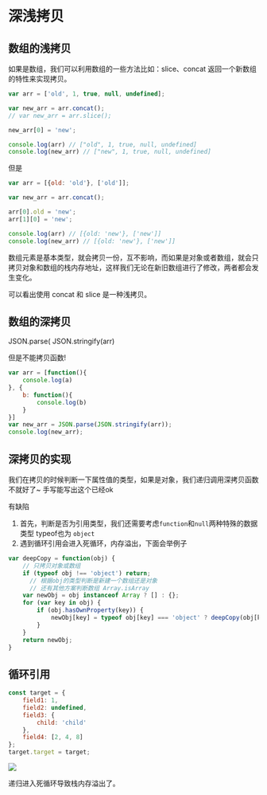 # 深浅拷贝

数组的浅拷贝
---
如果是数组，我们可以利用数组的一些方法比如：slice、concat 返回一个新数组的特性来实现拷贝。


```js
var arr = ['old', 1, true, null, undefined];

var new_arr = arr.concat();
// var new_arr = arr.slice();

new_arr[0] = 'new';

console.log(arr) // ["old", 1, true, null, undefined]
console.log(new_arr) // ["new", 1, true, null, undefined]
```

但是
```js
var arr = [{old: 'old'}, ['old']];

var new_arr = arr.concat();

arr[0].old = 'new';
arr[1][0] = 'new';

console.log(arr) // [{old: 'new'}, ['new']]
console.log(new_arr) // [{old: 'new'}, ['new']]
```
数组元素是基本类型，就会拷贝一份，互不影响，而如果是对象或者数组，就会只拷贝对象和数组的栈内存地址，这样我们无论在新旧数组进行了修改，两者都会发生变化。

可以看出使用 concat 和 slice 是一种浅拷贝。


数组的深拷贝
---
JSON.parse( JSON.stringify(arr)

但是不能拷贝函数!
```js
var arr = [function(){
    console.log(a)
}, {
    b: function(){
        console.log(b)
    }
}]
var new_arr = JSON.parse(JSON.stringify(arr));
console.log(new_arr);
```


深拷贝的实现
---
我们在拷贝的时候判断一下属性值的类型，如果是对象，我们递归调用深拷贝函数不就好了~ 手写能写出这个已经ok

有缺陷
1. 首先，判断是否为引用类型，我们还需要考虑`function`和`null`两种特殊的数据类型 typeof也为 `object`
2. 遇到循环引用会进入死循环，内存溢出，下面会举例子
```js
var deepCopy = function(obj) {
    // 只拷贝对象或数组
    if (typeof obj !== 'object') return;
      // 根据obj的类型判断是新建一个数组还是对象
      // 还有其他方案判断数组 Array.isArray 
    var newObj = obj instanceof Array ? [] : {};
    for (var key in obj) {
        if (obj.hasOwnProperty(key)) {
            newObj[key] = typeof obj[key] === 'object' ? deepCopy(obj[key]) : obj[key];
        }
    }
    return newObj;
}
```


循环引用
---
```js
const target = {
    field1: 1,
    field2: undefined,
    field3: {
        child: 'child'
    },
    field4: [2, 4, 8]
};
target.target = target;
```
<img src='https://p1-jj.byteimg.com/tos-cn-i-t2oaga2asx/gold-user-assets/2019/9/1/16ce894778498ae4~tplv-t2oaga2asx-zoom-in-crop-mark:3024:0:0:0.awebp'>

递归进入死循环导致栈内存溢出了。